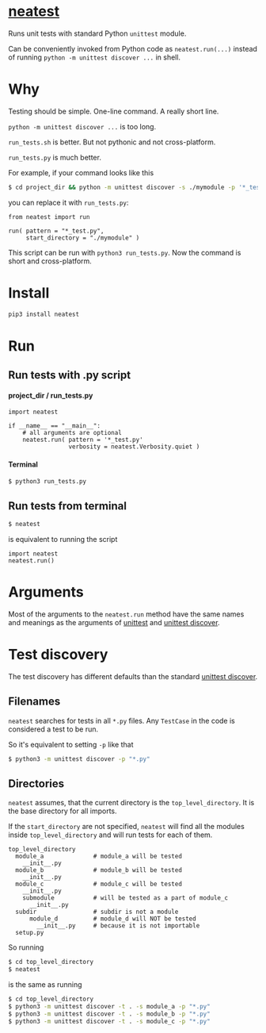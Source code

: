 # [neatest](https://github.com/rtmigo/neatest_py)

Runs unit tests with standard Python `unittest` module.

Can be conveniently invoked from Python code as `neatest.run(...)` instead of 
running `python -m unittest discover ...` in shell. 

# Why

Testing should be simple. One-line command. A really short line.

`python -m unittest discover ...` is too long.

`run_tests.sh` is better. But not pythonic and not cross-platform.

`run_tests.py` is much better.

For example, if your command looks like this

``` bash 
$ cd project_dir && python -m unittest discover -s ./mymodule -p '*_test.py' -t '.'
```

you can replace it with `run_tests.py`:

``` python3
from neatest import run

run( pattern = "*_test.py",
     start_directory = "./mymodule" )
```

This script can be run with `python3 run_tests.py`. Now the command is short and
cross-platform.

# Install

``` bash
pip3 install neatest
```

# Run

## Run tests with .py script

#### project_dir / run_tests.py

``` python3
import neatest

if __name__ == "__main__":
    # all arguments are optional
    neatest.run( pattern = '*_test.py'
                 verbosity = neatest.Verbosity.quiet )
```

#### Terminal

``` bash
$ python3 run_tests.py
```

## Run tests from terminal

``` bash
$ neatest
```

is equivalent to running the script

``` python3
import neatest
neatest.run()
```

# Arguments

Most of the arguments to the `neatest.run` method have the same names and 
meanings as the arguments of [unittest](https://docs.python.org/3/library/unittest.html#command-line-interface) and [unittest discover](https://docs.python.org/3/library/unittest.html#test-discovery). 


# Test discovery

The test discovery has different defaults than the standard [unittest discover](https://docs.python.org/3/library/unittest.html#test-discovery).

## Filenames

`neatest` searches for tests in all `*.py` files. Any `TestCase` in the code is
considered a test to be run.

So it's equivalent to setting `-p` like that

``` bash
$ python3 -m unittest discover -p "*.py"
```

## Directories

`neatest` assumes, that the current directory is the `top_level_directory`. It is the
base directory for all imports.

If the `start_directory` are not specified, `neatest` will find all the modules 
inside `top_level_directory` and will run tests for each of them.

```
top_level_directory
  module_a              # module_a will be tested
    __init__.py
  module_b              # module_b will be tested
    __init__.py
  module_c              # module_c will be tested
    __init__.py
    submodule           # will be tested as a part of module_c 
      __init__.py         
  subdir                # subdir is not a module
      module_d          # module_d will NOT be tested 
        __init__.py     # because it is not importable     
  setup.py
```

So running

``` bash
$ cd top_level_directory
$ neatest
```

is the same as running

``` bash
$ cd top_level_directory
$ python3 -m unittest discover -t . -s module_a -p "*.py"
$ python3 -m unittest discover -t . -s module_b -p "*.py"
$ python3 -m unittest discover -t . -s module_c -p "*.py"
```

